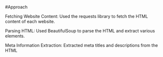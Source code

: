 #Approach

Fetching Website Content: Used the requests library to fetch the HTML content of each website.

Parsing HTML: Used BeautifulSoup to parse the HTML and extract various elements.

Meta Information Extraction: Extracted meta titles and descriptions from the HTML <title> and <meta> tags.

Social Media Links Extraction: Identified and extracted social media links while ignoring certain patterns 
using regex.

Technology Stack Detection: Checked for the presence of specific JavaScript libraries and CMS indicators.

Payment Gateways Detection: Searched for mentions of known payment gateways in the website content.

Language Detection: Extracted the language attribute from the <html> tag.

Website Categorization: Used keyword matching in the meta description and body text to categorize the website.

Database Storage: Used mysql-connector-python to insert the extracted data into a MySQL database.

#Challenges

Handling Different URL Formats: Ensuring URLs are properly formatted before processing.
Regex Complexity: Crafting regex patterns to accurately identify and ignore specific social media links.


Dynamic Content: Some websites rely heavily on JavaScript to render content, which was not fetched by the requests library.

Data Consistency: Ensuring the extracted data is consistent and correctly formatted before insertion into the database.

Retrieving Social Links from the Same URL: Encountered difficulties in retrieving social media links when multiple links from the same social media platform were present on the same URL. This required handling duplicate detection and ensuring only unique links were stored.

Matching Words: Encountered errors in matching words for categories and technologies due to variations in wording and context.